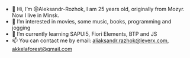 - 👋 Hi, I’m @Aleksandr-Rozhok, I am 25 years old, originally from Mozyr. Now I live in Minsk.
- 👀 I’m interested in movies, some music, books, programming and jogging
- 🌱 I’m currently learning SAPUI5, Fiori Elements, BTP and JS
- 📫 You can contact me by email: aliaksandr.razhok@leverx.com, akkelaforest@gmail.com


<!---
Aleksandr-Rozhok/Aleksandr-Rozhok is a ✨ special ✨ repository because its `README.md` (this file) appears on your GitHub profile.
You can click the Preview link to take a look at your changes.
--->
